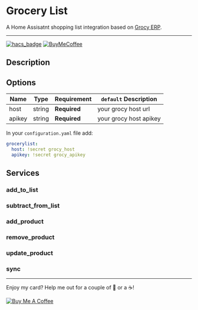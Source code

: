 # Grocery List

A Home Assisatnt shopping list integration based on [Grocy ERP](https://grocy.info/).

---

[![hacs_badge](https://img.shields.io/badge/HACS-Custom-orange.svg?style=for-the-badge)](https://github.com/custom-components/hacs)
[![BuyMeCoffee][buymecoffeebadge]][buymecoffee]

## Description

## Options

| Name | Type | Requirement | `default` Description
| ---- | ---- | ------- | -----------
| host | string | **Required** | your grocy host url
| apikey | string | **Required** | your grocy host apikey


In your `configuration.yaml` file add:

```yaml
grocerylist:
  host: !secret grocy_host
  apikey: !secret grocy_apikey
```

## Services

### add_to_list

### subtract_from_list

### add_product

### remove_product

### update_product

### sync

---

Enjoy my card? Help me out for a couple of :beers: or a :coffee:!

<a href="https://www.buymeacoffee.com/cgboJEh" target="_blank"><img src="https://www.buymeacoffee.com/assets/img/custom_images/white_img.png" alt="Buy Me A Coffee" style="height: auto !important;width: auto !important;" ></a>

[buymecoffee]: https://www.buymeacoffee.com/cgboJEh
[buymecoffeebadge]: https://img.shields.io/badge/buy%20me%20a%20beer-donate-yellow.svg?style=for-the-badge
[hacs]: https://github.com/custom-components/hacs